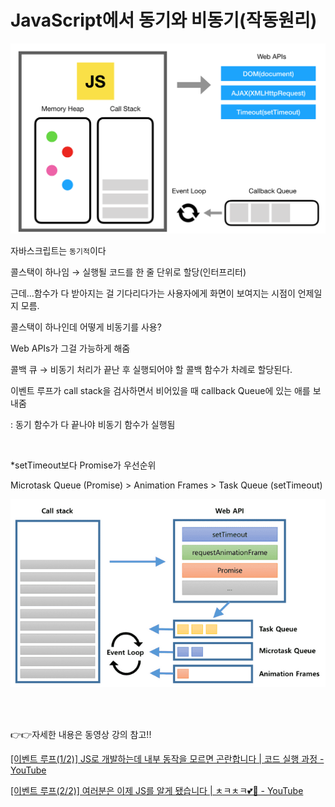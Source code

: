 # JavaScript에서 동기와 비동기(작동원리)

![image](JavaScript/assets/eventLoop.png)

자바스크립트는 `동기적`이다

콜스택이 하나임 → 실행될 코드를 한 줄 단위로 할당(인터프리터)

근데…함수가 다 받아지는 걸 기다리다가는 사용자에게 화면이 보여지는 시점이 언제일지 모름.

콜스택이 하나인데 어떻게 비동기를 사용?

Web APIs가 그걸 가능하게 해줌

콜백 큐 → 비동기 처리가 끝난 후 실행되어야 할 콜백 함수가 차례로 할당된다.

이벤트 루프가 call stack을 검사하면서 비어있을 때 callback Queue에 있는 애를 보내줌

: 동기 함수가 다 끝나야 비동기 함수가 실행됨

<br/>

*setTimeout보다 Promise가 우선순위

Microtask Queue (Promise) > Animation Frames > Task Queue (setTimeout)

![image](JavaScript/assets/callbackQueue.png)

<br/>
<br/>

👉👉자세한 내용은 동영상 강의 참고!!

[[이벤트 루프(1/2)] JS로 개발하는데 내부 동작을 모르면 곤란합니다 | 코드 실행 과정 - YouTube](https://www.youtube.com/watch?v=QFHyPInNhbo)

[[이벤트 루프(2/2)] 여러분은 이제 JS를 알게 됐습니다 | ㅊㅋㅊㅋ💕🎉 - YouTube](https://www.youtube.com/watch?v=S1bVARd2OSE)
